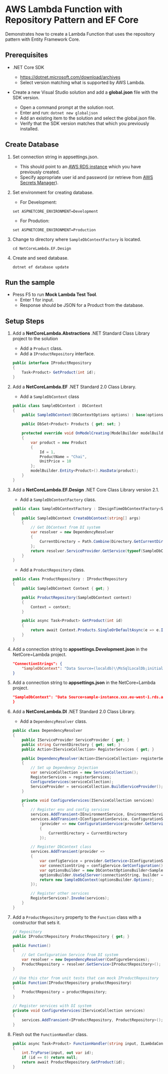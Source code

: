 # AWS Lambda Function with Repository Pattern and EF Core

Demonstrates how to create a Lambda Function that uses the repository pattern with Entity Framework Core.

## Prerequisites

- .NET Core SDK
    - https://dotnet.microsoft.com/download/archives
    - Select version matching what is supported by AWS Lambda.

- Create a new Visual Studio solution and add a **global.json** file with the SDK version.
    - Open a command prompt at the solution root.
    - Enter and run: `dotnet new globaljson`
    - Add an existing item to the solution and select the global.json file.
    - Verify that the SDK version matches that which you previously installed.

## Create Database

1. Set connection string in appsettings.json.
    - This should point to an [AWS RDS instance](https://aws.amazon.com/rds/) which you have previously created.
    - Specify appropriate user id and password (or retrieve from [AWS Secrets Manager](https://aws.amazon.com/blogs/security/rotate-amazon-rds-database-credentials-automatically-with-aws-secrets-manager/)).

1. Set environment for creating database.
    - For Development:
    ```
    set ASPNETCORE_ENVIRONMENT=Development
    ```

    - For Prodution:
    ```
    set ASPNETCORE_ENVIRONMENT=Production
    ```

1. Change to directory where `SampleDbContextFactory` is located.

    ```
    cd NetCoreLambda.EF.Design
    ```

1. Create and seed database.

    ```
    dotnet ef database update
    ```

## Run the sample

- Press F5 to run **Mock Lambda Test Tool**.
    - Enter 1 for input.
    - Response should be JSON for a Product from the database.

## Setup Steps

1. Add a **NetCoreLambda.Abstractions** .NET Standard Class Library project to the solution
    - Add a `Product` class.
    - Add a `IProductRepository` interface.

    ```csharp
    public interface IProductRepository
    {
        Task<Product> GetProduct(int id);
    }
    ```

1. Add a **NetCoreLambda.EF** .NET Standard 2.0 Class Library.
    - Add a `SampleDbContext` class

    ```csharp
    public class SampleDbContext : DbContext
    {
        public SampleDbContext(DbContextOptions options) : base(options) { }

        public DbSet<Product> Products { get; set; }

        protected override void OnModelCreating(ModelBuilder modelBuilder)
        {
            var product = new Product
            {
                Id = 1,
                ProductName = "Chai",
                UnitPrice = 10
            };
            modelBuilder.Entity<Product>().HasData(product);
        }
    }
    ```

1. Add a **NetCoreLambda.EF.Design** .NET Core Class Library version 2.1.
    - Add a `SampleDbContextFactory` class.

    ```csharp
    public class SampleDbContextFactory : IDesignTimeDbContextFactory<SampleDbContext>
    {
        public SampleDbContext CreateDbContext(string[] args)
        {
            // Get DbContext from DI system
            var resolver = new DependencyResolver
            {
                CurrentDirectory = Path.Combine(Directory.GetCurrentDirectory(), "../NetCoreLambda")
            };
            return resolver.ServiceProvider.GetService(typeof(SampleDbContext)) as SampleDbContext;
        }
    }
    ```

    - Add a `ProductRepository` class.

    ```csharp
    public class ProductRepository : IProductRepository
    {
        public SampleDbContext Context { get; }

        public ProductRepository(SampleDbContext context)
        {
            Context = context;
        }

        public async Task<Product> GetProduct(int id)
        {
            return await Context.Products.SingleOrDefaultAsync(e => e.Id == id);
        }
    }
    ```

1. Add a connection string to **appsettings.Development.json** in the NetCore=Lambda project.

    ```json
    "ConnectionStrings": {
        "SampleDbContext": "Data Source=(localdb)\\MsSqlLocalDb;initial catalog=SampleDb;Integrated Security=True; MultipleActiveResultSets=True"
    }
    ```

1. Add a connection string to **appsettings.json** in the NetCore=Lambda project.

    ```json
    "SampleDbContext": "Data Source=sample-instance.xxx.eu-west-1.rds.amazonaws.com;initial catalog=SampleDb;User Id=xxx;Password=xxx; MultipleActiveResultSets=True"
    }
    ```

1. Add a **NetCoreLambda.DI** .NET Standard 2.0 Class Library.
    - Add a `DependencyResolver` class.

    ```csharp
    public class DependencyResolver
    {
        public IServiceProvider ServiceProvider { get; }
        public string CurrentDirectory { get; set; }
        public Action<IServiceCollection> RegisterServices { get; }

        public DependencyResolver(Action<IServiceCollection> registerServices = null)
        {
            // Set up Dependency Injection
            var serviceCollection = new ServiceCollection();
            RegisterServices = registerServices;
            ConfigureServices(serviceCollection);
            ServiceProvider = serviceCollection.BuildServiceProvider();
        }

        private void ConfigureServices(IServiceCollection services)
        {
            // Register env and config services
            services.AddTransient<IEnvironmentService, EnvironmentService>();
            services.AddTransient<IConfigurationService, ConfigurationService>
                (provider => new ConfigurationService(provider.GetService<IEnvironmentService>())
                {
                    CurrentDirectory = CurrentDirectory
                });

            // Register DbContext class
            services.AddTransient(provider =>
            {
                var configService = provider.GetService<IConfigurationService>();
                var connectionString = configService.GetConfiguration().GetConnectionString(nameof(SampleDbContext));
                var optionsBuilder = new DbContextOptionsBuilder<SampleDbContext>();
                optionsBuilder.UseSqlServer(connectionString, builder => builder.MigrationsAssembly("NetCoreLambda.EF.Design"));
                return new SampleDbContext(optionsBuilder.Options);
            });

            // Register other services
            RegisterServices?.Invoke(services);
        }
    }
    ```

1. Add a `ProductRepository` property to the `Function` class with a constructor that sets it.

    ```csharp
    // Repository
    public IProductRepository ProductRepository { get; }

    public Function()
    {
        // Get Configuration Service from DI system
        var resolver = new DependencyResolver(ConfigureServices);
        ProductRepository = resolver.GetService<IProductRepository>();
    }

    // Use this ctor from unit tests that can mock IProductRepository
    public Function(IProductRepository productRepository)
    {
        ProductRepository = productRepository;
    }

    // Register services with DI system
    private void ConfigureServices(IServiceCollection services)
    {
        services.AddTransient<IProductRepository, ProductRepository>();
    }
    ```

1. Flesh out the `FunctionHandler` class.

    ```csharp
    public async Task<Product> FunctionHandler(string input, ILambdaContext context)
    {
        int.TryParse(input, out var id);
        if (id == 0) return null;
        return await ProductRepository.GetProduct(id);
    }
    ```

